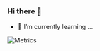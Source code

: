 ### Hi there 👋
- 🌱 I’m currently learning ...

![Metrics](https://metrics.lecoq.io/dyakimchuk?template=classic&base.header=0&base.activity=0&followup=1&activity=1&isocalendar=1&languages=1&stars=1&activity.limit=5&activity.days=14&activity.filter=all&isocalendar.duration=half-year&languages.ignored=HTML%2C%20CSS&languages.colors=github&languages.threshold=0%25&stars.limit=4&config.timezone=Europe%2FKiev&config.animated=true)

<!--
**dyakimchuk/dyakimchuk** is a ✨ _special_ ✨ repository because its `README.md` (this file) appears on your GitHub profile.

Here are some ideas to get you started:

- 🔭 I’m currently working on ...
- 🌱 I’m currently learning ...
- 👯 I’m looking to collaborate on ...
- 🤔 I’m looking for help with ...
- 💬 Ask me about ...
- 📫 How to reach me: ...
- 😄 Pronouns: ...
- ⚡ Fun fact: ...
-->

